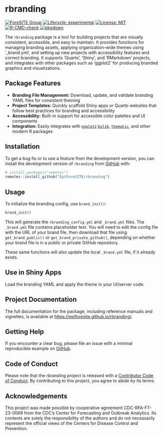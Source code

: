 
<!-- README.md is generated from README.Rmd. Please edit that file -->

# rbranding

<!-- badges: start -->

[![ForeSITE
Group](https://github.com/EpiForeSITE/software/raw/e82ed88f75e0fe5c0a1a3b38c2b94509f122019c/docs/assets/foresite-software-badge.svg)](https://github.com/EpiForeSITE)
[![Lifecycle:
experimental](https://img.shields.io/badge/lifecycle-experimental-orange.svg)](https://lifecycle.r-lib.org/articles/stages.html#experimental)
[![License:
MIT](https://img.shields.io/badge/License-MIT-yellow.svg)](https://github.com/EpiForeSITE/rbranding/blob/master/LICENSE.md)
[![R-CMD-check](https://github.com/EpiForeSITE/rbranding/actions/workflows/R-CMD-check.yaml/badge.svg)](https://github.com/EpiForeSITE/rbranding/actions/workflows/R-CMD-check.yaml)
[![pkgdown](https://github.com/EpiForeSITE/rbranding/actions/workflows/pkgdown.yaml/badge.svg)](https://github.com/EpiForeSITE/rbranding/actions/workflows/pkgdown.yaml)
<!-- badges: end -->

The `rbranding` package is a tool for building projects that are
visually consistent, accessible, and easy to maintain. It provides
functions for managing branding assets, applying organization-wide
themes using ’\_brand.yml’, and setting up new projects with
accessibility features and correct branding. It supports ‘Quarto’,
‘Shiny’, and ‘RMarkdown’ projects, and integrates with other packages
such as ‘ggplot2’ for producing branded graphics and visualizations.

## Package Features

- **Branding File Management:** Download, update, and validate branding
  YAML files for consistent theming
- **Project Templates:** Quickly scaffold Shiny apps or Quarto websites
  that follow best practices for branding and accessibility
- **Accessibility:** Built-in support for accessible color palettes and
  UI components
- **Integration:** Easily integrates with
  [`ggplot2`](https://ggplot2.tidyverse.org)
  [`bslib`](https://rstudio.github.io/bslib/),
  [`thematic`](https://rstudio.github.io/thematic/), and other modern R
  packages

## Installation

To get a bug fix or to use a feature from the development version, you
can install the development version of `rbranding` from
[GitHub](https://github.com/EpiForeSITE/rbranding) with:

``` r
# install.packages("remotes")
remotes::install_github("EpiForeSITE/rbranding")
```

## Usage

To initialize the branding config, use `brand_init()`:

``` r
brand_init()
```

This will generate the `rbranding_config.yml` and `_brand.yml` files.
The `_brand.yml` file contains placeholder text. You will need to edit
the config file with the URL of your brand file, then download that file
using `get_brand_public()` or `get_brand_private_github()`, depending on
whether your brand file is in a public or private GitHub repository.

These same functions will also update the local `_brand.yml` file, if it
already exists.

## Use in Shiny Apps

Load the branding YAML and apply the theme in your UI/server code.

## Project Documentation

The full documentation for the package, including reference manuals and
vignettes, is available at <https://epiforesite.github.io/rbranding/>.

## Getting Help

If you encounter a clear bug, please file an issue with a minimal
reproducible example on
[GitHub](https://github.com/EpiForeSITE/rbranding/issues).

## Code of Conduct

Please note that the rbranding project is released with a [Contributor
Code of
Conduct](https://epiforesite.github.io/rbranding/CODE_OF_CONDUCT.html).
By contributing to this project, you agree to abide by its terms.

## Acknowledgements

This project was made possible by cooperative agreement
CDC-RFA-FT-23-0069 from the CDC’s Center for Forecasting and Outbreak
Analytics. Its contents are solely the responsibility of the authors and
do not necessarily represent the official views of the Centers for
Disease Control and Prevention.
